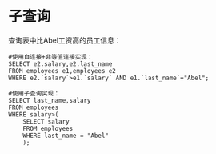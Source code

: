 # 子查询

查询表中比Abel工资高的员工信息：

~~~mysql
#使用自连接+非等值连接实现：
SELECT e2.salary,e2.last_name
FROM employees e1,employees e2
WHERE e2.`salary`>e1.`salary` AND e1.`last_name`="Abel";
~~~

~~~mysql
#使用子查询实现：
SELECT last_name,salary
FROM employees
WHERE salary>(
	SELECT salary
	FROM employees
	WHERE last_name = "Abel"
	);
~~~

